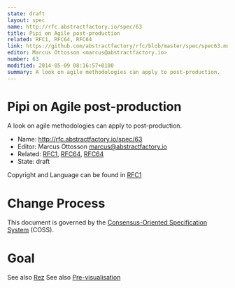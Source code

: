```yaml
---
state: draft
layout: spec
name: http://rfc.abstractfactory.io/spec/63
title: Pipi on Agile post-production
related: RFC1, RFC64, RFC64
link: https://github.com/abstractfactory/rfc/blob/master/spec/spec63.md
editor: Marcus Ottosson <marcus@abstractfactory.io>
number: 63
modified: 2014-05-09 08:16:57+0100
summary: A look on agile methodologies can apply to post-production.
---
```


# Pipi on Agile post-production

A look on agile methodologies can apply to post-production.

* Name: http://rfc.abstractfactory.io/spec/63
* Editor: Marcus Ottosson <marcus@abstractfactory.io>
* Related: [RFC1](http://rfc.abstractfactory.io/spec/1), [RFC64](http://rfc.abstractfactory.io/spec/64), [RFC64](http://rfc.abstractfactory.io/spec/64)
* State: draft

Copyright and Language can be found in [RFC1](http://rfc.abstractfactory.io/spec/1)

# Change Process

This document is governed by the [Consensus-Oriented Specification System](http://www.digistan.org/spec:1/COSS) (COSS).

# Goal


See also [Rez][rez]
See also [Pre-visualisation][RFC64]

[rez]: https://github.com/nerdvegas/rez
[RFC64]: http://rfc.abstractfactory.io/spec/64